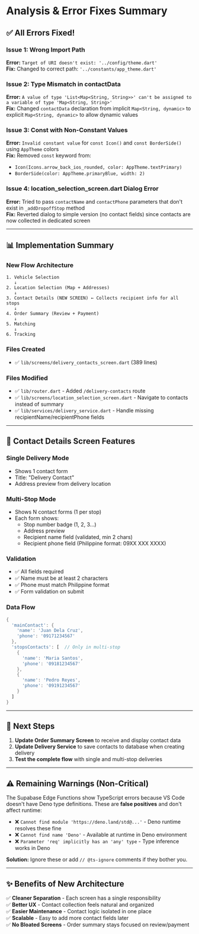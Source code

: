 # Analysis & Error Fixes Summary

## ✅ All Errors Fixed!

### **Issue 1: Wrong Import Path**
**Error:** `Target of URI doesn't exist: '../config/theme.dart'`  
**Fix:** Changed to correct path: `'../constants/app_theme.dart'`

### **Issue 2: Type Mismatch in contactData**
**Error:** `A value of type 'List<Map<String, String>>' can't be assigned to a variable of type 'Map<String, String>'`  
**Fix:** Changed `contactData` declaration from implicit `Map<String, dynamic>` to explicit `Map<String, dynamic>` to allow dynamic values

### **Issue 3: Const with Non-Constant Values**
**Error:** `Invalid constant value` for `const Icon()` and `const BorderSide()` using `AppTheme` colors  
**Fix:** Removed `const` keyword from:
- `Icon(Icons.arrow_back_ios_rounded, color: AppTheme.textPrimary)`
- `BorderSide(color: AppTheme.primaryBlue, width: 2)`

### **Issue 4: location_selection_screen.dart Dialog Error**
**Error:** Tried to pass `contactName` and `contactPhone` parameters that don't exist in `_addDropoffStop` method  
**Fix:** Reverted dialog to simple version (no contact fields) since contacts are now collected in dedicated screen

---

## 📊 Implementation Summary

### **New Flow Architecture**
```
1. Vehicle Selection
   ↓
2. Location Selection (Map + Addresses)
   ↓
3. Contact Details (NEW SCREEN) ← Collects recipient info for all stops
   ↓
4. Order Summary (Review + Payment)
   ↓
5. Matching
   ↓
6. Tracking
```

### **Files Created**
- ✅ `lib/screens/delivery_contacts_screen.dart` (389 lines)

### **Files Modified**
- ✅ `lib/router.dart` - Added `/delivery-contacts` route
- ✅ `lib/screens/location_selection_screen.dart` - Navigate to contacts instead of summary
- ✅ `lib/services/delivery_service.dart` - Handle missing recipientName/recipientPhone fields

---

## 🎯 Contact Details Screen Features

### **Single Delivery Mode**
- Shows 1 contact form
- Title: "Delivery Contact"
- Address preview from delivery location

### **Multi-Stop Mode**
- Shows N contact forms (1 per stop)
- Each form shows:
  - Stop number badge (1, 2, 3...)
  - Address preview
  - Recipient name field (validated, min 2 chars)
  - Recipient phone field (Philippine format: 09XX XXX XXXX)

### **Validation**
- ✅ All fields required
- ✅ Name must be at least 2 characters
- ✅ Phone must match Philippine format
- ✅ Form validation on submit

### **Data Flow**
```dart
{
  'mainContact': {
    'name': 'Juan Dela Cruz',
    'phone': '09171234567'
  },
  'stopsContacts': [  // Only in multi-stop
    {
      'name': 'Maria Santos',
      'phone': '09181234567'
    },
    {
      'name': 'Pedro Reyes',
      'phone': '09191234567'
    }
  ]
}
```

---

## 🚀 Next Steps

1. **Update Order Summary Screen** to receive and display contact data
2. **Update Delivery Service** to save contacts to database when creating delivery
3. **Test the complete flow** with single and multi-stop deliveries

---

## ⚠️ Remaining Warnings (Non-Critical)

The Supabase Edge Functions show TypeScript errors because VS Code doesn't have Deno type definitions. These are **false positives** and don't affect runtime:
- ❌ `Cannot find module 'https://deno.land/std@...'` - Deno runtime resolves these fine
- ❌ `Cannot find name 'Deno'` - Available at runtime in Deno environment
- ❌ `Parameter 'req' implicitly has an 'any' type` - Type inference works in Deno

**Solution:** Ignore these or add `// @ts-ignore` comments if they bother you.

---

## ✨ Benefits of New Architecture

✅ **Cleaner Separation** - Each screen has a single responsibility  
✅ **Better UX** - Contact collection feels natural and organized  
✅ **Easier Maintenance** - Contact logic isolated in one place  
✅ **Scalable** - Easy to add more contact fields later  
✅ **No Bloated Screens** - Order summary stays focused on review/payment
